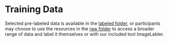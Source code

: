 # Training Data

Selected pre-labeled data is available in the [labeled folder](labeled/), or participants may choose to use the resources in the [raw folder](raw/) to access a broader range of data and label it themselves or with our included tool ImageLabler. <br> 
